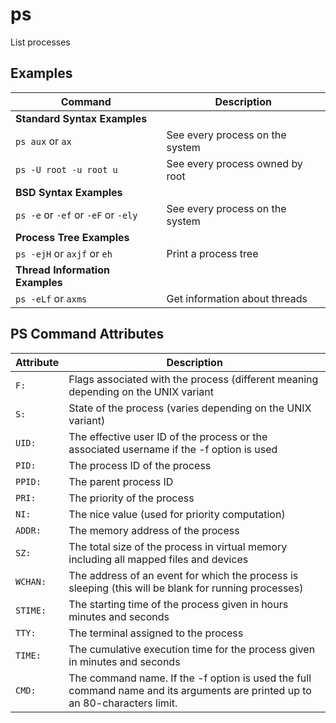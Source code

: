 # ps

List processes

## Examples

| **Command**   | **Description**   | 
| --------------|-------------------|
| **Standard Syntax Examples** |
| `ps aux` or `ax` | See every process on the system |
| `ps -U root -u root u` | See every process owned by root |
| **BSD Syntax Examples** |
| `ps -e` or `-ef` or `-eF` or `-ely` | See every process on the system |
| **Process Tree Examples** |
| `ps -ejH` or `axjf` or `eh` | Print a process tree |
|**Thread Information Examples** |
| `ps -eLf` or `axms` | Get information about threads |

## PS Command Attributes

| **Attribute** | **Description** |
|---------------|-----------------|
| `F:` | Flags associated with the process (different meaning depending on the UNIX variant |
| `S:` | State of the process (varies depending on the UNIX variant) |
| `UID:` | The effective user ID of the process or the associated username if the -f option is used |
| `PID:` | The process ID of the process |
| `PPID:` | The parent process ID |
| `PRI:` | The priority of the process |
| `NI:` | The nice value (used for priority computation) |
| `ADDR:` | The memory address of the process |
| `SZ:` | The total size of the process in virtual memory including all mapped files and devices |
| `WCHAN:` | The address of an event for which the process is sleeping (this will be blank for running processes) |
| `STIME:` | The starting time of the process given in hours minutes and seconds |
| `TTY:` | The terminal assigned to the process |
| `TIME:` | The cumulative execution time for the process given in minutes and seconds |
| `CMD:` | The command name. If the -f option is used the full command name and its arguments are printed up to an 80-characters limit. |